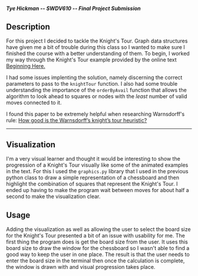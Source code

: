 ##### Tye Hickman -- SWDV610 -- Final Project Submission

## Description

For this project I decided to tackle the Knight's Tour. Graph data structures have given me a bit of trouble during this class so I wanted to make sure I finished the course with a better understanding of them.
To begin, I worked my way through the Knight's Tour example provided by the online text [Beginning Here.](https://runestone.academy/runestone/books/published/pythonds/Graphs/TheKnightsTourProblem.html)

I had some issues implenting the solution, namely discerning the correct parameters to pass to the `knightTour` function.
I also had some trouble understanding the importance of the `orderByAvail` function that allows the algorithm to look ahead to squares or nodes with the _least_ number of valid moves connected to it.

I found this paper to be extremely helpful when researching Warnsdorff's rule: [How good is the Warnsdorff’s knight’s tour heuristic?](https://arxiv.org/pdf/0803.4321.pdf)

---
## Visualization

I'm a very visual learner and thought it would be interesting to show the progression of a Knight's Tour visually like some of the animated examples in the text. 
For this I used the `graphics.py` library that I used in the previous python class to draw a simple representation of a chessboard and then highlight the combination of squares that represent the Knight's Tour. I ended up having to make the program wait between moves for about half a second to make the visualization clear.

## Usage

Adding the visualization as well as allowing the user to select the board size for the Knight's Tour presented a bit of an issue with usability for me. The first thing the program does is get the board size from the user. It uses this board size to draw the window for the chessboard so I wasn't able to find a good way to keep the user in one place. The result is that the user needs to enter the board size in the terminal then once the calculation is complete, the window is drawn with and visual progression takes place.